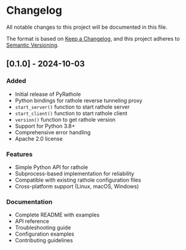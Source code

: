 # Changelog

All notable changes to this project will be documented in this file.

The format is based on [Keep a Changelog](https://keepachangelog.com/en/1.0.0/),
and this project adheres to [Semantic Versioning](https://semver.org/spec/v2.0.0.html).

## [0.1.0] - 2024-10-03

### Added
- Initial release of PyRathole
- Python bindings for rathole reverse tunneling proxy
- `start_server()` function to start rathole server
- `start_client()` function to start rathole client
- `version()` function to get rathole version
- Support for Python 3.8+
- Comprehensive error handling
- Apache 2.0 license

### Features
- Simple Python API for rathole
- Subprocess-based implementation for reliability
- Compatible with existing rathole configuration files
- Cross-platform support (Linux, macOS, Windows)

### Documentation
- Complete README with examples
- API reference
- Troubleshooting guide
- Configuration examples
- Contributing guidelines
